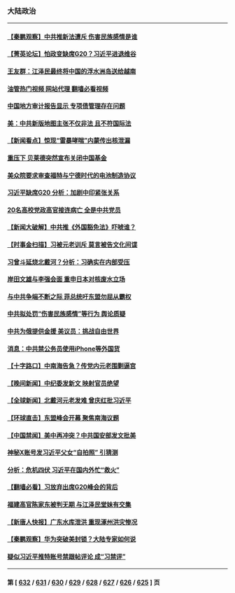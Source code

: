 ### 大陆政治
---
#### [【秦鹏观察】中共推新法遭斥 伤害民族感情是谁](../../pages/ncid277/n14068362.md?09070845) 
#### [【菁英论坛】怕政变缺席G20？习近平进退维谷](../../pages/ncid277/n14068323.md?09070845) 
#### [王友群：江泽民最终将中国的浮水洲岛送给越南](../../pages/ncid277/n14068353.md?09070845) 
#### [油管热门视频 网站代理 翻墙必看视频](http://138.2.39.72:81/youtube.html?epic-marker?09070845)
#### [中国地方审计报告显示 专项债管理存在问题](../../pages/ncid277/n14068311.md?09070845) 
#### [美：中共新版地图主张不仅非法 且不符国际法](../../pages/ncid277/n14068291.md?09070845) 
#### [【新闻看点】惊现“雷暴哮喘”内蒙传出核泄漏](../../pages/ncid277/n14068227.md?09070845) 
#### [重压下 贝莱德突然宣布关闭中国基金](../../pages/ncid277/n14068308.md?09070845) 
#### [美众院要求审查福特与宁德时代的电池制造协议](../../pages/ncid277/n14068277.md?09070845) 
#### [习近平缺席G20 分析：加剧中印紧张关系](../../pages/ncid277/n14068280.md?09070845) 
#### [20名高校党政高官接连病亡 全是中共党员](../../pages/ncid277/n14068223.md?09070845) 
#### [【新闻大破解】中共推《外国豁免法》吓唬谁？](../../pages/ncid277/n14068257.md?09070845) 
#### [【时事金扫描】习被元老训斥 莫言被告文化间谍](../../pages/ncid277/n14068232.md?09070845) 
#### [习曾斗延烧北戴河？分析：习确实在内部受压](../../pages/ncid277/n14068050.md?09070845) 
#### [岸田文雄与李强会面 重申日本对核废水立场](../../pages/ncid277/n14068268.md?09070845) 
#### [与中共争端不断之际 菲总统吁东盟勿屈从霸权](../../pages/ncid277/n14068077.md?09070845) 
#### [中共拟处罚“伤害民族感情”等行为 舆论质疑](../../pages/ncid277/n14068110.md?09070845) 
#### [中共为俄提供金援 美议员：挑战自由世界](../../pages/ncid277/n14068182.md?09070845) 
#### [消息：中共禁公务员使用iPhone等外国货](../../pages/ncid277/n14068221.md?09070845) 
#### [【十字路口】中南海告急？传党内元老围剿逼宫](../../pages/ncid277/n14068170.md?09070845) 
#### [【晚间新闻】中纪委发新文 映射官员绝望](../../pages/ncid277/n14068011.md?09070845) 
#### [【全球新闻】北戴河元老发难 曾庆红批习近平](../../pages/ncid277/n14068012.md?09070845) 
#### [【环球直击】东盟峰会开幕 聚焦南海议题](../../pages/ncid277/n14067682.md?09070845) 
#### [【中国禁闻】美中再冲突？中共国安部发文批美](../../pages/ncid277/n14067677.md?09070845) 
#### [神秘X账号发习近平父女“自拍照” 引猜测](../../pages/ncid277/n14067879.md?09070845) 
#### [分析：危机四伏 习近平在国内外忙“救火”](../../pages/ncid277/n14067872.md?09070845) 
#### [【翻墙必看】习放弃出席G20峰会的背后](../../pages/ncid277/n14067854.md?09070845) 
#### [福建高官陈家东被判无期 与江泽民堂妹有交集](../../pages/ncid277/n14067816.md?09070845) 
#### [【新唐人快报】广东水库泄洪 重现涿州洪灾惨况](../../pages/ncid277/n14067720.md?09070845) 
#### [【秦鹏观察】华为突破美封锁？大陆专家如何说](../../pages/ncid277/n14067646.md?09070845) 
#### [疑似习近平推特账号禁跟帖评论 成“习禁评”](../../pages/ncid277/n14067709.md?09070845) 

---
#### 第 [ [632](./632.md?09070845) / [631](./631.md?09070845) / [630](./630.md?09070845) / [629](./629.md?09070845) / [628](./628.md?09070845) / [627](./627.md?09070845) / [626](./626.md?09070845) / [625](./625.md?09070845) ] 页
